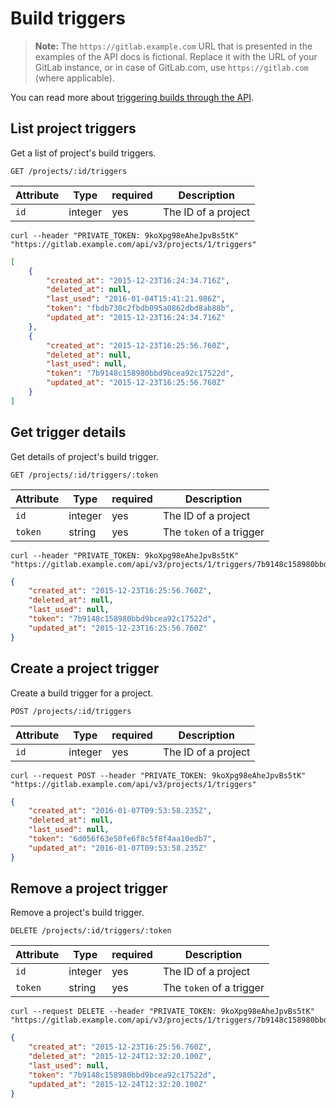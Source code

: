 # Build triggers

>**Note:**
The `https://gitlab.example.com` URL that is presented in the examples of the
API docs is fictional. Replace it with the URL of your GitLab instance,
or in case of GitLab.com, use `https://gitlab.com` (where applicable).

You can read more about [triggering builds through the API](../ci/triggers/README.md).

## List project triggers

Get a list of project's build triggers.

```
GET /projects/:id/triggers
```

| Attribute | Type    | required | Description         |
|-----------|---------|----------|---------------------|
| `id`      | integer | yes      | The ID of a project |

```
curl --header "PRIVATE_TOKEN: 9koXpg98eAheJpvBs5tK" "https://gitlab.example.com/api/v3/projects/1/triggers"
```

```json
[
    {
        "created_at": "2015-12-23T16:24:34.716Z",
        "deleted_at": null,
        "last_used": "2016-01-04T15:41:21.986Z",
        "token": "fbdb730c2fbdb095a0862dbd8ab88b",
        "updated_at": "2015-12-23T16:24:34.716Z"
    },
    {
        "created_at": "2015-12-23T16:25:56.760Z",
        "deleted_at": null,
        "last_used": null,
        "token": "7b9148c158980bbd9bcea92c17522d",
        "updated_at": "2015-12-23T16:25:56.760Z"
    }
]
```

## Get trigger details

Get details of project's build trigger.

```
GET /projects/:id/triggers/:token
```

| Attribute | Type    | required | Description              |
|-----------|---------|----------|--------------------------|
| `id`      | integer | yes      | The ID of a project      |
| `token`   | string  | yes      | The `token` of a trigger |

```
curl --header "PRIVATE_TOKEN: 9koXpg98eAheJpvBs5tK" "https://gitlab.example.com/api/v3/projects/1/triggers/7b9148c158980bbd9bcea92c17522d"
```

```json
{
    "created_at": "2015-12-23T16:25:56.760Z",
    "deleted_at": null,
    "last_used": null,
    "token": "7b9148c158980bbd9bcea92c17522d",
    "updated_at": "2015-12-23T16:25:56.760Z"
}
```

## Create a project trigger

Create a build trigger for a project.

```
POST /projects/:id/triggers
```

| Attribute | Type    | required | Description              |
|-----------|---------|----------|--------------------------|
| `id`      | integer | yes      | The ID of a project      |

```
curl --request POST --header "PRIVATE_TOKEN: 9koXpg98eAheJpvBs5tK" "https://gitlab.example.com/api/v3/projects/1/triggers"
```

```json
{
    "created_at": "2016-01-07T09:53:58.235Z",
    "deleted_at": null,
    "last_used": null,
    "token": "6d056f63e50fe6f8c5f8f4aa10edb7",
    "updated_at": "2016-01-07T09:53:58.235Z"
}
```

## Remove a project trigger

Remove a project's build trigger.

```
DELETE /projects/:id/triggers/:token
```

| Attribute | Type    | required | Description              |
|-----------|---------|----------|--------------------------|
| `id`      | integer | yes      | The ID of a project      |
| `token`   | string  | yes      | The `token` of a trigger |

```
curl --request DELETE --header "PRIVATE_TOKEN: 9koXpg98eAheJpvBs5tK" "https://gitlab.example.com/api/v3/projects/1/triggers/7b9148c158980bbd9bcea92c17522d"
```

```json
{
    "created_at": "2015-12-23T16:25:56.760Z",
    "deleted_at": "2015-12-24T12:32:20.100Z",
    "last_used": null,
    "token": "7b9148c158980bbd9bcea92c17522d",
    "updated_at": "2015-12-24T12:32:20.100Z"
}
```
